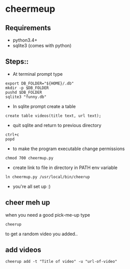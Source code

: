 # cheermeup
## Requirements
+ python3.4+
+ sqlite3 (comes with python)

## Steps::
+ At terminal prompt type
```
export DB_FOLDER="${HOME}/.db"
mkdir -p $DB_FOLDER
pushd $DB_FOLDER
sqlite3 "funny.db"
```
+ In sqlite prompt create a table
```
create table videos(title text, url text);
```
+ quit sqlite and return to previous directory
```
ctrl+c
popd
```
+ to make the program executable change permissions
```
chmod 700 cheermup.py
```
+ create link to file in directory in PATH env variable
```
ln cheermup.py /usr/local/bin/cheerup
```
+ you're all set up :)

## cheer meh up
when you need a good pick-me-up type
```
cheerup
```

to get a random video you added..


## add videos
```
cheerup add -t "Title of video" -u "url-of-video"
```

